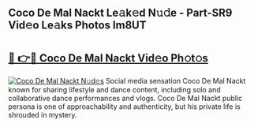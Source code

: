 ## Coco De Mal Nackt Le𝚊k𝚎d N𝚞𝚍e - Part-SR9 Vid𝚎o Le𝚊ks Photos lm8UT

# <h2><a href="http://fb2sl0.evod.top/?m=Coco+De+Mal+Nackt">🔗 👉🔴 Coco De Mal Nackt Vid𝚎o Ph𝚘t𝚘s</a></h2>

[![Coco De Mal Nackt N𝚞d𝚎s](https://i.imgur.com/8V9OHl7.gif)](http://fb2sl0.evod.top/?m=Coco+De+Mal+Nackt)
Social media sensation Coco De Mal Nackt known for sharing lifestyle and dance content, including solo and collaborative dance performances and vlogs. Coco De Mal Nackt public persona is one of approachability and authenticity, but his private life is shrouded in mystery. 
